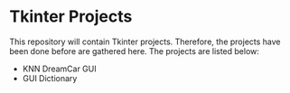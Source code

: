 # Tkinter Projects

This repository will contain Tkinter projects. Therefore, the projects have been done before are gathered here. The projects are listed below:

* KNN DreamCar GUI
* GUI Dictionary
